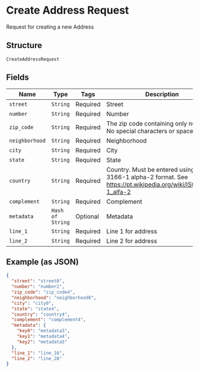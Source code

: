 
# Create Address Request

Request for creating a new Address

## Structure

`CreateAddressRequest`

## Fields

| Name | Type | Tags | Description |
|  --- | --- | --- | --- |
| `street` | `String` | Required | Street |
| `number` | `String` | Required | Number |
| `zip_code` | `String` | Required | The zip code containing only numbers. No special characters or spaces. |
| `neighborhood` | `String` | Required | Neighborhood |
| `city` | `String` | Required | City |
| `state` | `String` | Required | State |
| `country` | `String` | Required | Country. Must be entered using ISO 3166-1 alpha-2 format. See https://pt.wikipedia.org/wiki/ISO_3166-1_alfa-2 |
| `complement` | `String` | Required | Complement |
| `metadata` | `Hash of String` | Optional | Metadata |
| `line_1` | `String` | Required | Line 1 for address |
| `line_2` | `String` | Required | Line 2 for address |

## Example (as JSON)

```json
{
  "street": "street0",
  "number": "number2",
  "zip_code": "zip_code4",
  "neighborhood": "neighborhood6",
  "city": "city0",
  "state": "state4",
  "country": "country4",
  "complement": "complement4",
  "metadata": {
    "key0": "metadata3",
    "key1": "metadata4",
    "key2": "metadata5"
  },
  "line_1": "line_16",
  "line_2": "line_28"
}
```

